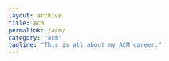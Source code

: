 ```yaml
---
layout: archive
title: Acm
permalink: /acm/
category: "acm"
tagline: "This is all about my ACM career."
---
```

<script type="text/javascript">(function(){document.write(unescape('%3Cdiv id="bdcs"%3E%3C/div%3E'));var bdcs = document.createElement('script');bdcs.type = 'text/javascript';bdcs.async = true;bdcs.src = 'http://znsv.baidu.com/customer_search/api/js?sid=17266537235339622541' + '&plate_url=' + encodeURIComponent(window.location.href) + '&t=' + Math.ceil(new Date()/3600000);var s = document.getElementsByTagName('script')[0];s.parentNode.insertBefore(bdcs, s);})();</script>